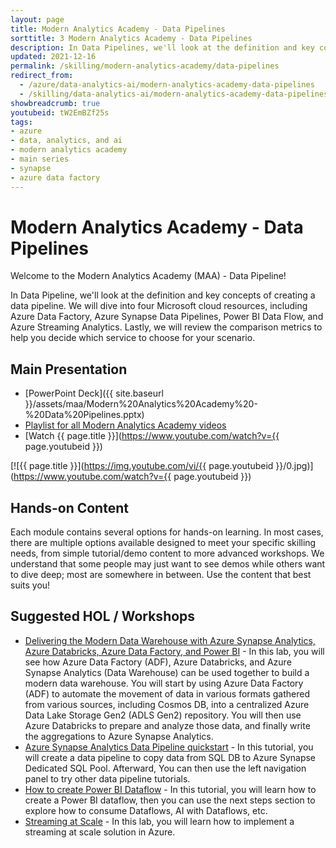 ```yaml
---
layout: page
title: Modern Analytics Academy - Data Pipelines
sorttitle: 3 Modern Analytics Academy - Data Pipelines
description: In Data Pipelines, we'll look at the definition and key concepts of creating a data pipeline. We will dive into four Microsoft cloud resources, including Azure Data Factory, Azure Synapse Data Pipelines, Power BI Data Flow, and Azure Streaming Analytics. Lastly, we will review the comparison metrics to help you decide which service to choose for your scenario.
updated: 2021-12-16
permalink: /skilling/modern-analytics-academy/data-pipelines
redirect_from:
  - /azure/data-analytics-ai/modern-analytics-academy-data-pipelines
  - /skilling/data-analytics-ai/modern-analytics-academy-data-pipelines
showbreadcrumb: true
youtubeid: tW2EmBZf25s
tags: 
- azure
- data, analytics, and ai
- modern analytics academy
- main series
- synapse
- azure data factory
---
```


# Modern Analytics Academy - Data Pipelines

Welcome to the Modern Analytics Academy (MAA) - Data Pipeline!

In Data Pipeline, we'll look at the definition and key concepts of creating a data pipeline. We will dive into four Microsoft cloud resources, including Azure Data Factory, Azure Synapse Data Pipelines, Power BI Data Flow, and Azure Streaming Analytics. Lastly, we will review the comparison metrics to help you decide which service to choose for your scenario.

## Main Presentation

* [PowerPoint Deck]({{ site.baseurl }}/assets/maa/Modern%20Analytics%20Academy%20-%20Data%20Pipelines.pptx)
* [Playlist for all Modern Analytics Academy videos](https://www.youtube.com/playlist?list=PLz7jPMmpNrjm35mPO6KcOeNdMEMSYKXfj)
* [Watch {{ page.title }}](https://www.youtube.com/watch?v={{ page.youtubeid }})

[![{{ page.title }}](https://img.youtube.com/vi/{{ page.youtubeid }}/0.jpg)](https://www.youtube.com/watch?v={{ page.youtubeid }})

## Hands-on Content

Each module contains several options for hands-on learning. In most cases, there are multiple options available designed to meet your specific skilling needs, from simple tutorial/demo content to more advanced workshops. We understand that some people may just want to see demos while others want to dive deep; most are somewhere in between. Use the content that best suits you!

## Suggested HOL / Workshops

* [Delivering the Modern Data Warehouse with Azure Synapse Analytics, Azure Databricks, Azure Data Factory, and Power BI](https://github.com/solliancenet/tech-immersion-data-ai/blob/master/data-exp6/README.md) - In this lab, you will see how Azure Data Factory (ADF), Azure Databricks, and Azure Synapse Analytics (Data Warehouse) can be used together to build a modern data warehouse. You will start by using Azure Data Factory (ADF) to automate the movement of data in various formats gathered from various sources, including Cosmos DB, into a centralized Azure Data Lake Storage Gen2 (ADLS Gen2) repository. You will then use Azure Databricks to prepare and analyze those data, and finally write the aggregations to Azure Synapse Analytics.
* [Azure Synapse Analytics Data Pipeline quickstart](https://docs.microsoft.com/en-us/azure/synapse-analytics/quickstart-copy-activity-load-sql-pool) - In this tutorial, you will create a data pipeline to copy data from SQL DB to Azure Synapse Dedicated SQL Pool. Afterward, You can then use the left navigation panel to try other data pipeline  tutorials. 
* [How to create Power BI Dataflow](https://docs.microsoft.com/en-us/power-bi/transform-model/dataflows/dataflows-create) - In this tutorial, you will learn how to create a Power BI dataflow, then you can use the next steps section to explore how to consume Dataflows, AI with Dataflows, etc.
* [Streaming at Scale](https://github.com/Azure-Samples/streaming-at-scale) - In this lab, you will learn how to implement a streaming at scale solution in Azure.
